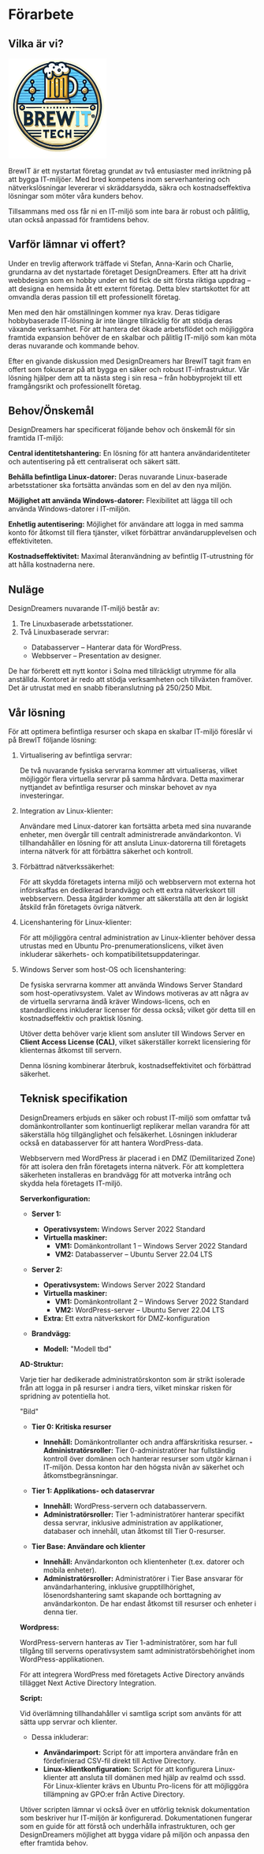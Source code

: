 # Förarbete

## Vilka är vi?

<img src="./BrewIT.png" alt="drawing" width="200"/>

BrewIT är ett nystartat företag grundat av två entusiaster med inriktning på att bygga IT-miljöer. Med bred kompetens inom serverhantering och nätverkslösningar levererar vi skräddarsydda, säkra och kostnadseffektiva lösningar som möter våra kunders behov.

Tillsammans med oss får ni en IT-miljö som inte bara är robust och pålitlig, utan också anpassad för framtidens behov.

## Varför lämnar vi offert?

Under en trevlig afterwork träffade vi Stefan, Anna-Karin och Charlie, grundarna av det nystartade företaget DesignDreamers. Efter att ha drivit webbdesign som en hobby under en tid fick de sitt första riktiga uppdrag – att designa en hemsida åt ett externt företag. Detta blev startskottet för att omvandla deras passion till ett professionellt företag.

Men med den här omställningen kommer nya krav. Deras tidigare hobbybaserade IT-lösning är inte längre tillräcklig för att stödja deras växande verksamhet. För att hantera det ökade arbetsflödet och möjliggöra framtida expansion behöver de en skalbar och pålitlig IT-miljö som kan möta deras nuvarande och kommande behov.

Efter en givande diskussion med DesignDreamers har BrewIT tagit fram en offert som fokuserar på att bygga en säker och robust IT-infrastruktur. Vår lösning hjälper dem att ta nästa steg i sin resa – från hobbyprojekt till ett framgångsrikt och professionellt företag.

## Behov/Önskemål

DesignDreamers har specificerat följande behov och önskemål för sin framtida IT-miljö:

**Central identitetshantering:** En lösning för att hantera användaridentiteter och autentisering på ett centraliserat och säkert sätt.

**Behålla befintliga Linux-datorer:** Deras nuvarande Linux-baserade arbetsstationer ska fortsätta användas som en del av den nya miljön.

**Möjlighet att använda Windows-datorer:** Flexibilitet att lägga till och använda Windows-datorer i IT-miljön.

**Enhetlig autentisering:** Möjlighet för användare att logga in med samma konto för åtkomst till flera tjänster, vilket förbättrar användarupplevelsen och effektiviteten.

**Kostnadseffektivitet:** Maximal återanvändning av befintlig IT-utrustning för att hålla kostnaderna nere.

## Nuläge

DesignDreamers nuvarande IT-miljö består av:

<ol>
<li>Tre Linuxbaserade arbetsstationer.</li>
<li>Två Linuxbaserade servrar:</li>
<ul>
<li>Databasserver – Hanterar data för WordPress.
<li>Webbserver – Presentation av designer.
</ul>
</ol>

De har förberett ett nytt kontor i Solna med tillräckligt utrymme för alla anställda. Kontoret är redo att stödja verksamheten och tillväxten framöver. Det är utrustat med en snabb fiberanslutning på 250/250 Mbit.

## Vår lösning

För att optimera befintliga resurser och skapa en skalbar IT-miljö föreslår vi på BrewIT följande lösning:

<ol>
<li>Virtualisering av befintliga servrar:

De två nuvarande fysiska servrarna kommer att virtualiseras, vilket möjliggör flera virtuella servrar på samma hårdvara. Detta maximerar nyttjandet av befintliga resurser och minskar behovet av nya investeringar.</li>

<li>Integration av Linux-klienter:

Användare med Linux-datorer kan fortsätta arbeta med sina nuvarande enheter, men övergår till centralt administrerade användarkonton. Vi tillhandahåller en lösning för att ansluta Linux-datorerna till företagets interna nätverk för att förbättra säkerhet och kontroll.</li>

<li>Förbättrad nätverkssäkerhet:

För att skydda företagets interna miljö och webbservern mot externa hot införskaffas en dedikerad brandvägg och ett extra nätverkskort till webbservern. Dessa åtgärder kommer att säkerställa att den är logiskt åtskild från företagets övriga nätverk.</li>

<li>Licenshantering för Linux-klienter:

För att möjliggöra central administration av Linux-klienter behöver dessa utrustas med en Ubuntu Pro-prenumerationslicens, vilket även inkluderar säkerhets- och kompatibilitetsuppdateringar.</li>

<li>Windows Server som host-OS och licenshantering:

De fysiska servrarna kommer att använda Windows Server Standard som host-operativsystem. Valet av Windows motiveras av att några av de virtuella servrarna ändå kräver Windows-licens, och en standardlicens inkluderar licenser för dessa också; vilket gör detta till en kostnadseffektiv och praktisk lösning.

Utöver detta behöver varje klient som ansluter till Windows Server en **Client Access License (CAL)**, vilket säkerställer korrekt licensiering för klienternas åtkomst till servern.</li>

Denna lösning kombinerar återbruk, kostnadseffektivitet och förbättrad säkerhet.

## Teknisk specifikation

DesignDreamers erbjuds en säker och robust IT-miljö som omfattar två domänkontrollanter som kontinuerligt replikerar mellan varandra för att säkerställa hög tillgänglighet och felsäkerhet. Lösningen inkluderar också en databasserver för att hantera WordPress-data.

Webbservern med WordPress är placerad i en DMZ (Demilitarized Zone) för att isolera den från företagets interna nätverk. För att komplettera säkerheten installeras en brandvägg för att motverka intrång och skydda hela företagets IT-miljö.

**Serverkonfiguration:**

- **Server 1:**
  - **Operativsystem:** Windows Server 2022 Standard
  - **Virtuella maskiner:**
    - **VM1:** Domänkontrollant 1 – Windows Server 2022 Standard
    - **VM2:** Databasserver – Ubuntu Server 22.04 LTS
- **Server 2:**
  - **Operativsystem:** Windows Server 2022 Standard
  - **Virtuella maskiner:**
    - **VM1:** Domänkontrollant 2 – Windows Server 2022 Standard
    - **VM2:** WordPress-server – Ubuntu Server 22.04 LTS
  - **Extra:** Ett extra nätverkskort för DMZ-konfiguration

- **Brandvägg:**
  - **Modell:** "Modell tbd"

**AD-Struktur:**

Varje tier har dedikerade administratörskonton som är strikt isolerade från att logga in på resurser i andra tiers, vilket minskar risken för spridning av potentiella hot.

"Bild"

- **Tier 0: Kritiska resurser**
  - **Innehåll:** Domänkontrollanter och andra affärskritiska resurser.
    **- Administratörsroller:** Tier 0-administratörer har fullständig kontroll över domänen och hanterar resurser som utgör kärnan i IT-miljön. Dessa konton har den högsta nivån av säkerhet och åtkomstbegränsningar.

- **Tier 1: Applikations- och dataservrar**
  - **Innehåll:** WordPress-servern och databasservern.
  - **Administratörsroller:** Tier 1-administratörer hanterar specifikt dessa servrar, inklusive administration av applikationer, databaser och innehåll, utan åtkomst till Tier 0-resurser.

- **Tier Base: Användare och klienter**
  - **Innehåll:** Användarkonton och klientenheter (t.ex. datorer och mobila enheter).
  - **Administratörsroller:** Administratörer i Tier Base ansvarar för användarhantering, inklusive grupptillhörighet, lösenordshantering samt skapande och borttagning av användarkonton. De har endast åtkomst till resurser och enheter i denna tier.

**Wordpress:**

WordPress-servern hanteras av Tier 1-administratörer, som har full tillgång till serverns operativsystem samt administratörsbehörighet inom WordPress-applikationen.

För att integrera WordPress med företagets Active Directory används tillägget Next Active Directory Integration.

**Script:**

Vid överlämning tillhandahåller vi samtliga script som använts för att sätta upp servrar och klienter.

- Dessa inkluderar:

  - **Användarimport:**
    Script för att importera användare från en fördefinierad CSV-fil direkt till Active Directory.
  - **Linux-klientkonfiguration:**
    Script för att konfigurera Linux-klienter att ansluta till domänen med hjälp av realmd och sssd.
    För Linux-klienter krävs en Ubuntu Pro-licens för att möjliggöra tillämpning av GPO:er från Active Directory.

Utöver scripten lämnar vi också över en utförlig teknisk dokumentation som beskriver hur IT-miljön är konfigurerad. Dokumentationen fungerar som en guide för att förstå och underhålla infrastrukturen, och ger DesignDreamers möjlighet att bygga vidare på miljön och anpassa den efter framtida behov.
